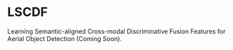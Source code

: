 # LSCDF
Learning Semantic-aligned Cross-modal Discriminative Fusion Features for Aerial Object Detection (Coming Soon).
